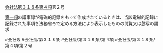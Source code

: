 [会社法第３１８条第４項](会社法＿＿＿＿第３１８条第４項)第２号

[第一項](会社法＿＿＿＿第３１８条第１項)の議事録が電磁的記録をもって作成されているときは、当該電磁的記録に記録された事項を法務省令で定める方法により表示したものの閲覧又は謄写の請求


#会社法
#会社法/第３１８条
#会社法/第３１８条/第４項
#会社法/第３１８条/第４項/第２号
